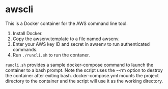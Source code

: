# awscli

This is a Docker container for the AWS command line tool. 

1. Install Docker.
2. Copy the awsenv.template to a file named awsenv.
3. Enter your AWS key ID and secret in awsenv to run authenticated commands.
4. Run `./runcli.sh` to run the contaner. 

`runcli.sh` provides a sample docker-compose command to launch the container to a bash prompt. Note the script uses the --rm option to destroy the container after exiting bash. docker-compose.yml mounts the project directory to the container and the script will use it as the working directory.

